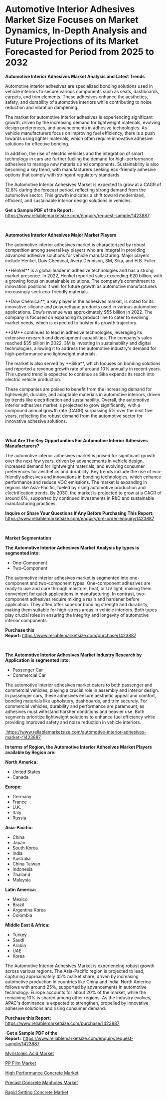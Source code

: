 <p><h1>Automotive Interior Adhesives Market Size Focuses on Market Dynamics, In-Depth Analysis and Future Projections of its Market Forecasted for Period from 2025 to 2032</h1></p><p><strong>Automotive Interior Adhesives Market Analysis and Latest Trends</strong></p>
<p><p>Automotive interior adhesives are specialized bonding solutions used in vehicle interiors to secure various components such as seats, dashboards, carpets, and trim elements. These adhesives enhance the aesthetics, safety, and durability of automotive interiors while contributing to noise reduction and vibration dampening.</p><p>The market for automotive interior adhesives is experiencing significant growth, driven by the increasing demand for lightweight materials, evolving design preferences, and advancements in adhesive technologies. As vehicle manufacturers focus on improving fuel efficiency, there is a push towards using lighter materials, which often require innovative adhesive solutions for effective bonding.</p><p>In addition, the rise of electric vehicles and the integration of smart technology in cars are further fueling the demand for high-performance adhesives to manage new materials and components. Sustainability is also becoming a key trend, with manufacturers seeking eco-friendly adhesive options that comply with stringent regulatory standards.</p><p>The Automotive Interior Adhesives Market is expected to grow at a CAGR of 12.8% during the forecast period, reflecting strong demand from the automotive sector. This growth indicates a shift toward modernized, efficient, and sustainable interior design solutions in vehicles.</p></p>
<p><strong>Get a Sample PDF of the Report:&nbsp;</strong> <a href="https://www.reliablemarketsize.com/enquiry/request-sample/1423887?utm_campaign=1885&utm_medium=2&utm_source=Github&utm_content=ia&utm_term=30012025&utm_id=automotive-interior-adhesives">https://www.reliablemarketsize.com/enquiry/request-sample/1423887</a></p>
<p>&nbsp;</p>
<p><strong>Automotive Interior Adhesives Major Market Players</strong></p>
<p><p>The automotive interior adhesives market is characterized by robust competition among several key players who are integral in providing advanced adhesive solutions for vehicle manufacturing. Major players include Henkel, Dow Chemical, Avery Dennison, 3M, Sika, and H.B. Fuller.</p><p>**Henkel** is a global leader in adhesive technologies and has a strong market presence. In 2022, Henkel reported sales exceeding €20 billion, with a growing focus on sustainable solutions. The company’s commitment to innovation positions it well for future growth as automotive manufacturers increasingly seek eco-friendly materials.</p><p>**Dow Chemical**, a key player in the adhesives market, is noted for its innovative silicone and polyurethane products used in various automotive applications. Dow’s revenue was approximately $55 billion in 2022. The company is focused on expanding its product line to cater to evolving market needs, which is expected to bolster its growth trajectory.</p><p>**3M** continues to lead in adhesive technologies, leveraging its extensive research and development capabilities. The company's sales reached $35 billion in 2022. 3M is investing in sustainability and digital technologies, allowing it to address the automotive industry's demand for high-performance and lightweight materials.</p><p>The market is also served by **Sika**, which focuses on bonding solutions and reported a revenue growth rate of around 10% annually in recent years. This upward trend is expected to continue as Sika expands its reach into electric vehicle production.</p><p>These companies are poised to benefit from the increasing demand for lightweight, durable, and adaptable materials in automotive interiors, driven by trends like electrification and sustainability. Overall, the automotive interior adhesives market is projected to grow significantly, with a compound annual growth rate (CAGR) surpassing 5% over the next five years, reflecting the robust demand from the automotive sector for innovative adhesive solutions.</p></p>
<p>&nbsp;</p>
<p><strong>What Are The Key Opportunities For Automotive Interior Adhesives Manufacturers?</strong></p>
<p><p>The automotive interior adhesives market is poised for significant growth over the next few years, driven by advancements in vehicle design, increased demand for lightweight materials, and evolving consumer preferences for aesthetics and durability. Key trends include the rise of eco-friendly adhesives and innovations in bonding technologies, which enhance performance and reduce VOC emissions. The market is expanding in regions like Asia-Pacific, fueled by rising automotive production and electrification trends. By 2030, the market is projected to grow at a CAGR of around 6%, supported by continued investments in R&D and sustainable manufacturing practices.</p></p>
<p><strong>Inquire or Share Your Questions If Any Before Purchasing This Report:</strong> <a href="https://www.reliablemarketsize.com/enquiry/pre-order-enquiry/1423887?utm_campaign=1885&utm_medium=2&utm_source=Github&utm_content=ia&utm_term=30012025&utm_id=automotive-interior-adhesives">https://www.reliablemarketsize.com/enquiry/pre-order-enquiry/1423887</a></p>
<p>&nbsp;</p>
<p><strong>Market Segmentation</strong></p>
<p><strong>The Automotive Interior Adhesives Market Analysis by types is segmented into:</strong></p>
<p><ul><li>One-Component</li><li>Two-Component</li></ul></p>
<p><p>The automotive interior adhesives market is segmented into one-component and two-component types. One-component adhesives are ready to use and cure through moisture, heat, or UV light, making them convenient for quick applications in manufacturing. In contrast, two-component adhesives require mixing a resin and hardener before application. They often offer superior bonding strength and durability, making them suitable for high-stress areas in vehicle interiors. Both types play crucial roles in ensuring the integrity and longevity of automotive interior components.</p></p>
<p><strong>Purchase this Report:&nbsp;</strong><a href="https://www.reliablemarketsize.com/purchase/1423887?utm_campaign=1885&utm_medium=2&utm_source=Github&utm_content=ia&utm_term=30012025&utm_id=automotive-interior-adhesives">https://www.reliablemarketsize.com/purchase/1423887</a></p>
<p>&nbsp;</p>
<p><strong>The Automotive Interior Adhesives Market Industry Research by Application is segmented into:</strong></p>
<p><ul><li>Passenger Car</li><li>Commercial Car</li></ul></p>
<p><p>The automotive interior adhesives market caters to both passenger and commercial vehicles, playing a crucial role in assembly and interior design. In passenger cars, these adhesives ensure aesthetic appeal and comfort, bonding materials like upholstery, dashboards, and trim securely. For commercial vehicles, durability and performance are paramount, as adhesives must withstand harsher conditions and heavier use. Both segments prioritize lightweight solutions to enhance fuel efficiency while providing improved safety and noise reduction in vehicle interiors.</p></p>
<p><a href="https://www.reliablemarketsize.com/automotive-interior-adhesives-market-r1423887?utm_campaign=1885&utm_medium=2&utm_source=Github&utm_content=ia&utm_term=30012025&utm_id=automotive-interior-adhesives">&nbsp;https://www.reliablemarketsize.com/automotive-interior-adhesives-market-r1423887</a></p>
<p><strong>In terms of Region, the Automotive Interior Adhesives Market Players available by Region are:</strong></p>
<p>
    <p> <strong> North America: </strong>
        <ul>
            <li>United States</li>
            <li>Canada</li>
        </ul>
        </p> 
    <p> <strong> Europe: </strong>
        <ul>
            <li>Germany</li>
            <li>France</li>
            <li>U.K.</li>
            <li>Italy</li>
            <li>Russia</li>
        </ul>
        </p> 
    <p> <strong> Asia-Pacific: </strong>
        <ul>
            <li>China</li>
            <li>Japan</li>
            <li>South Korea</li>
            <li>India</li>
            <li>Australia</li>
            <li>China Taiwan</li>
            <li>Indonesia</li>
            <li>Thailand</li>
            <li>Malaysia</li>
        </ul>
        </p> 
    <p> <strong> Latin America: </strong>
        <ul>
            <li>Mexico</li>
            <li>Brazil</li>
            <li>Argentina Korea</li>
            <li>Colombia</li>
        </ul>
        </p> 
    <p> <strong> Middle East & Africa: </strong>
        <ul>
            <li>Turkey</li>
            <li>Saudi</li>
            <li>Arabia</li>
            <li>UAE</li>
            <li>Korea</li>
        </ul>
    </p>
    </p>
<p><p>The Automotive Interior Adhesives Market is experiencing robust growth across various regions. The Asia-Pacific region is projected to lead, capturing approximately 45% market share, driven by increasing automotive production in countries like China and India. North America follows with around 25%, supported by advancements in automotive technology. Europe accounts for about 20% of the market, while the remaining 10% is shared among other regions. As the industry evolves, APAC's dominance is expected to strengthen, propelled by innovative adhesive solutions and rising consumer demand.</p></p>
<p><strong>Purchase this Report: </strong><a href="https://www.reliablemarketsize.com/purchase/1423887?utm_campaign=1885&utm_medium=2&utm_source=Github&utm_content=ia&utm_term=30012025&utm_id=automotive-interior-adhesives">https://www.reliablemarketsize.com/purchase/1423887</a></p>
<p>&nbsp;<strong>Get a Sample PDF of the Report:&nbsp;&nbsp;</strong><a href="https://www.reliablemarketsize.com/enquiry/request-sample/1423887?utm_campaign=1885&utm_medium=2&utm_source=Github&utm_content=ia&utm_term=30012025&utm_id=automotive-interior-adhesives">https://www.reliablemarketsize.com/enquiry/request-sample/1423887</a></p>
<p><strong></strong></p>
<p><p><a href="https://github.com/iroldilom/Market-Research-Report-List-1/blob/main/myristoleic-acid-market.md?utm_campaign=1885&utm_medium=2&utm_source=Github&utm_content=ia&utm_term=30012025&utm_id=automotive-interior-adhesives">Myristoleic Acid Market</a></p><p><a href="https://github.com/slmagaddam/Market-Research-Report-List-1/blob/main/pp-film-market.md?utm_campaign=1885&utm_medium=2&utm_source=Github&utm_content=ia&utm_term=30012025&utm_id=automotive-interior-adhesives">PP Film Market</a></p><p><a href="https://github.com/moazugavate/Market-Research-Report-List-1/blob/main/high-performance-concrete-market.md?utm_campaign=1885&utm_medium=2&utm_source=Github&utm_content=ia&utm_term=30012025&utm_id=automotive-interior-adhesives">High Performance Concrete Market</a></p><p><a href="https://github.com/mharielmesa/Market-Research-Report-List-5/blob/main/precast-concrete-manholes-market.md?utm_campaign=1885&utm_medium=2&utm_source=Github&utm_content=ia&utm_term=30012025&utm_id=automotive-interior-adhesives">Precast Concrete Manholes Market</a></p><p><a href="https://github.com/chkrselia/Market-Research-Report-List-1/blob/main/rapid-setting-concrete-market.md?utm_campaign=1885&utm_medium=2&utm_source=Github&utm_content=ia&utm_term=30012025&utm_id=automotive-interior-adhesives">Rapid Setting Concrete Market</a></p></p>